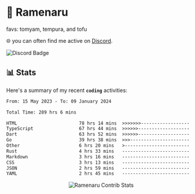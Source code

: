 # 🍜 Ramenaru
favs: tomyam, tempura, and tofu

🌐 you can often find me active on [Discord](https://discordapp.com/users/503291004200157185).

![Discord Badge](https://dcbadge.vercel.app/api/shield/503291004200157185)

## 📊 Stats

Here's a summary of my recent **`coding`** activities:

<!--START_SECTION:waka-->

```txt
From: 15 May 2023 - To: 09 January 2024

Total Time: 289 hrs 6 mins

HTML                       78 hrs 14 mins  >>>>>>>------------------   27.06 %
TypeScript                 67 hrs 44 mins  >>>>>>-------------------   23.43 %
Dart                       63 hrs 52 mins  >>>>>>-------------------   22.09 %
Go                         39 hrs 38 mins  >>>----------------------   13.71 %
Other                      6 hrs 20 mins   >------------------------   02.19 %
Rust                       4 hrs 33 mins   -------------------------   01.58 %
Markdown                   3 hrs 16 mins   -------------------------   01.13 %
CSS                        3 hrs 13 mins   -------------------------   01.12 %
JSON                       2 hrs 59 mins   -------------------------   01.03 %
YAML                       2 hrs 45 mins   -------------------------   00.96 %
```

<!--END_SECTION:waka-->

<div style="text-align: center;">
   <img align="center" src="https://github-readme-streak-stats.herokuapp.com/?user=Ramenaru&theme=dark&card_width=520" alt="Ramenaru Contrib Stats" />
</div>



